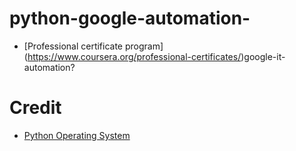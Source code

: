# python-google-automation-
* [Professional certificate program] (https://www.coursera.org/professional-certificates/)google-it-automation?


# Credit
* [Python Operating System](https://www.coursera.org/learn/python-operating-system/)

